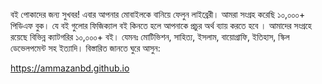 বই পোকাদের জন্য সুখবর! এবার আপনার মোবাইলকে বানিয়ে ফেলুন লাইব্রেরী। আমরা সংগ্রহ করেছি ১০,০০০+ পিডিএফ বুক। যে বই গুলোর ফিজিক্যাল বই কিনতে হলে আপনাকে প্রচুর অর্থ ব্যায় করতে হবে । আমাদের সংগ্রহে রয়েছে বিভিন্ন ক্যাটগরির ১০,০০০+ বই। যেমনঃ মোটিভিশন, সাহিত্য, ইসলাম, বায়োগ্রাফি, ইতিহাস, স্কিল ডেভেলপমেন্ট সহ ইত্যাদি। বিস্তারিত জানতে ঘুরে আসুন:

https://ammazanbd.github.io
